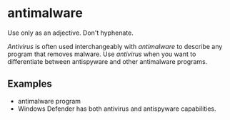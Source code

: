 # antimalware

Use only as an adjective. Don't hyphenate.

*Antivirus* is often used interchangeably with *antimalware* to describe any program that removes malware. Use *antivirus* when you want to differentiate between antispyware and other antimalware programs.

## Examples

- antimalware program
- Windows Defender has both antivirus and antispyware capabilities.
